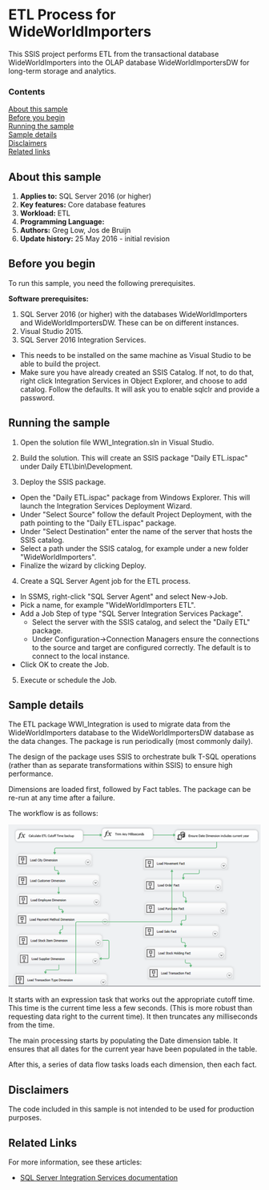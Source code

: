 # ETL Process for WideWorldImporters

This SSIS project performs ETL from the transactional database WideWorldImporters into the OLAP database WideWorldImportersDW for long-term storage and analytics.

### Contents

[About this sample](#about-this-sample)<br/>
[Before you begin](#before-you-begin)<br/>
[Running the sample](#run-this-sample)<br/>
[Sample details](#sample-details)<br/>
[Disclaimers](#disclaimers)<br/>
[Related links](#related-links)<br/>


<a name=about-this-sample></a>

## About this sample

<!-- Delete the ones that don't apply -->
1. **Applies to:** SQL Server 2016 (or higher)
1. **Key features:** Core database features
1. **Workload:** ETL
1. **Programming Language:**
1. **Authors:** Greg Low, Jos de Bruijn
1. **Update history:** 25 May 2016 - initial revision

<a name=before-you-begin></a>

## Before you begin

To run this sample, you need the following prerequisites.

**Software prerequisites:**

<!-- Examples -->
1. SQL Server 2016 (or higher) with the databases WideWorldImporters and WideWorldImportersDW. These can be on different instances.
2. Visual Studio 2015.
3. SQL Server 2016 Integration Services.
  - This needs to be installed on the same machine as Visual Studio to be able to build the project.
  - Make sure you have already created an SSIS Catalog. If not, to do that, right click Integration Services in Object Explorer, and choose to add catalog. Follow the defaults. It will ask you to enable sqlclr and provide a password.

<a name=run-this-sample></a>

## Running the sample

1. Open the solution file WWI_Integration.sln in Visual Studio.

2. Build the solution. This will create an SSIS package "Daily ETL.ispac" under Daily ETL\\bin\\Development.

3. Deploy the SSIS package.
  - Open the "Daily ETL.ispac" package from Windows Explorer. This will launch the Integration Services Deployment Wizard.
  - Under "Select Source" follow the default Project Deployment, with the path pointing to the "Daily ETL.ispac" package.
  - Under "Select Destination" enter the name of the server that hosts the SSIS catalog.
  - Select a path under the SSIS catalog, for example under a new folder "WideWorldImporters".
  - Finalize the wizard by clicking Deploy.

4. Create a SQL Server Agent job for the ETL process.
  - In SSMS, right-click "SQL Server Agent" and select New->Job.
  - Pick a name, for example "WideWorldImporters ETL".
  - Add a Job Step of type "SQL Server Integration Services Package".
    - Select the server with the SSIS catalog, and select the "Daily ETL" package.
    - Under Configuration->Connection Managers ensure the connections to the source and target are configured correctly. The default is to connect to the local instance.
  - Click OK to create the Job.

5. Execute or schedule the Job.

## Sample details

The ETL package WWI_Integration is used to migrate data from the WideWorldImporters database to the WideWorldImportersDW database as the data changes. The package is run periodically (most commonly daily).

The design of the package uses SSIS to orchestrate bulk T-SQL operations (rather than as separate transformations within SSIS) to ensure high performance.

Dimensions are loaded first, followed by Fact tables. The package can be re-run at any time after a failure.

The workflow is as follows:

![Alt text](/media/wide-world-importers-etl-workflow.png "WideWorldImporters ETL Workflow")

It starts with an expression task that works out the appropriate cutoff time. This time is the current time less a few seconds. (This is more robust than requesting data right to the current time). It then truncates any milliseconds from the time.

The main processing starts by populating the Date dimension table. It ensures that all dates for the current year have been populated in the table.

After this, a series of data flow tasks loads each dimension, then each fact.


<a name=disclaimers></a>

## Disclaimers
The code included in this sample is not intended to be used for production purposes.

<a name=related-links></a>

## Related Links
<!-- Links to more articles. Remember to delete "en-us" from the link path. -->
For more information, see these articles:
- [SQL Server Integration Services documentation](https://msdn.microsoft.com/library/ms141026.aspx)
